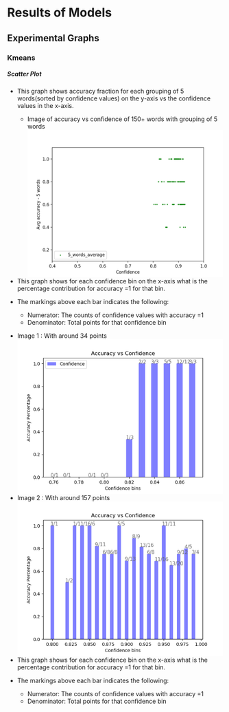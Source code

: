 # Results of Models
## Experimental Graphs
### Kmeans
##### Scatter Plot
-   This graph shows accuracy fraction for each grouping of 5 words(sorted by confidence values) on the y-axis vs the confidence values in the x-axis.
     -  Image of accuracy vs confidence of 150+ words with grouping of 5 words
    <img src="https://github.com/sguptabsp/metaphor-identification/blob/plot-accuracy-vs-confidence/Sample/output/scatter_5_words_average_accuracy.png?raw=true"
     alt="Markdown Monster icon"
     style="float: left; margin-right: 10px;" />
     
-   This graph shows for each confidence bin on the x-axis what is the percentage contribution for accuracy =1 for that bin.
-   The markings above each bar indicates the following:
    - Numerator: The counts of confidence values with accuracy =1 
    - Denominator: Total points for that confidence bin

-   Image 1 : With around 34 points
<img src="https://github.com/sguptabsp/metaphor-identification/blob/plot-accuracy-vs-confidence/Sample/output/acccuracy1_percentage_bin_1569695890.png?raw=true"
     alt="Markdown Monster icon"
     style="float: left; margin-right: 10px;" />

-   Image 2 : With around 157 points
<img src="https://github.com/sguptabsp/metaphor-identification/blob/plot-accuracy-vs-confidence/Sample/output/acccuracy1_percentage_bin_1570039181.png?raw=true"
     alt="Markdown Monster icon"
     style="float: left; margin-right: 10px;" />
-   This graph shows for each confidence bin on the x-axis what is the percentage contribution for accuracy =1 for that bin.
-   The markings above each bar indicates the following:
    - Numerator: The counts of confidence values with accuracy =1 
    - Denominator: Total points for that confidence bin
